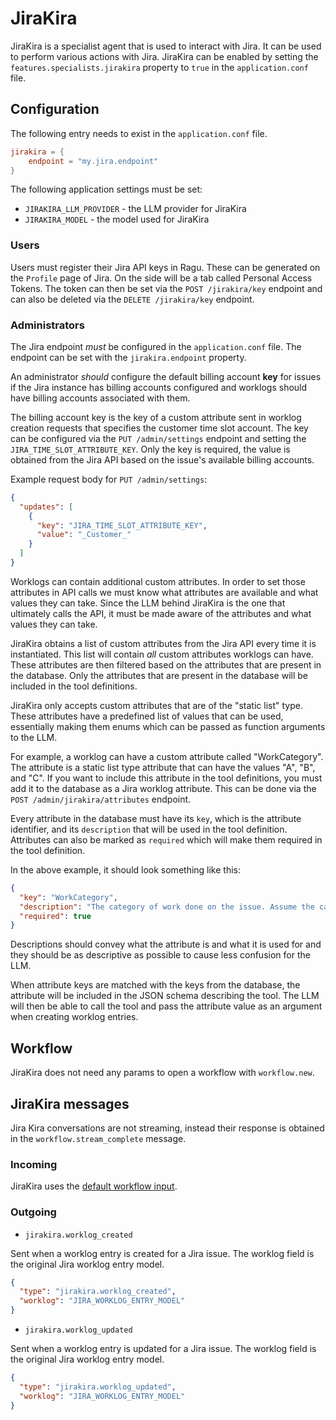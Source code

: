 # JiraKira

JiraKira is a specialist agent that is used to interact with Jira. It can be used to perform various actions with Jira.
JiraKira can be enabled by setting the `features.specialists.jirakira` property to `true` in the `application.conf`
file.

## Configuration

The following entry needs to exist in the `application.conf` file.

```conf
jirakira = {
    endpoint = "my.jira.endpoint"
}
```

The following application settings must be set:

- `JIRAKIRA_LLM_PROVIDER` - the LLM provider for JiraKira
- `JIRAKIRA_MODEL` - the model used for JiraKira

### Users

Users must register their Jira API keys in Ragu. These can be generated on the `Profile` page of Jira. On the side will
be a tab called Personal Access Tokens. The token can then be set via the `POST /jirakira/key` endpoint and can also be
deleted via the `DELETE /jirakira/key` endpoint.

### Administrators

The Jira endpoint _must_ be configured in the `application.conf` file. The endpoint can be set with the
`jirakira.endpoint` property.

An administrator _should_ configure the default billing account **key** for issues if the Jira instance has billing
accounts configured and worklogs should have billing accounts associated with them.

The billing account key is the key of a custom attribute sent in worklog creation requests that specifies the customer
time slot account. The key can be configured via the `PUT /admin/settings` endpoint and setting the
`JIRA_TIME_SLOT_ATTRIBUTE_KEY`. Only the key is required, the value is obtained from the Jira API based on the issue's
available billing accounts.

Example request body for `PUT /admin/settings`:

```json
{
  "updates": [
    {
      "key": "JIRA_TIME_SLOT_ATTRIBUTE_KEY",
      "value": "_Customer_"
    }
  ]
}
```

Worklogs can contain additional custom attributes. In order to set those attributes in API calls we must know what
attributes are available and what values they can take. Since the LLM behind JiraKira is the one that ultimately calls
the API, it must be made aware of the attributes and what values they can take.

JiraKira obtains a list of custom attributes from the Jira API every time it is instantiated. This list will
contain _all_ custom attributes worklogs can have. These attributes are then filtered based on the attributes that are
present in the database. Only the attributes that are present in the database will be included in the tool definitions.

JiraKira only accepts custom attributes that are of the "static list" type. These attributes have a predefined list of
values that can be used, essentially making them enums which can be passed as function arguments to the LLM.

For example, a worklog can have a custom attribute called "WorkCategory". The attribute is a static list type attribute
that can have the values "A", "B", and "C". If you want to include this attribute in the tool definitions, you must add
it to the database as a Jira worklog attribute. This can be done via the `POST /admin/jirakira/attributes` endpoint.

Every attribute in the database must have its `key`, which is the attribute identifier, and its `description` that will
be used in the tool definition. Attributes can also be marked as `required` which will make them required in the tool
definition.

In the above example, it should look something like this:

```json
{
  "key": "WorkCategory",
  "description": "The category of work done on the issue. Assume the category to be A, unless the user's instruction says otherwise.",
  "required": true
}
```

Descriptions should convey what the attribute is and what it is used for and they should be as descriptive
as possible to cause less confusion for the LLM.

When attribute keys are matched with the keys from the database, the attribute will be included in the JSON schema
describing the tool. The LLM will then be able to call the tool and pass the attribute value as an argument when
creating worklog entries.

## Workflow

JiraKira does not need any params to open a workflow with `workflow.new`.

## JiraKira messages

Jira Kira conversations are not streaming, instead their response is obtained in the `workflow.stream_complete` message.

### Incoming

JiraKira uses the [default workflow input](./MESSAGES.md#default-workflow-input).

### Outgoing

- `jirakira.worklog_created`

Sent when a worklog entry is created for a Jira issue.
The worklog field is the original Jira worklog entry model.

```json
{
  "type": "jirakira.worklog_created",
  "worklog": "JIRA_WORKLOG_ENTRY_MODEL"
}
```

- `jirakira.worklog_updated`

Sent when a worklog entry is updated for a Jira issue.
The worklog field is the original Jira worklog entry model.

```json
{
  "type": "jirakira.worklog_updated",
  "worklog": "JIRA_WORKLOG_ENTRY_MODEL"
}
```

